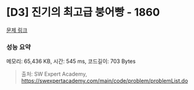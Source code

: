 # [D3] 진기의 최고급 붕어빵 - 1860

[문제 링크](https://swexpertacademy.com/main/code/problem/problemSubmitHistory.do?contestProbId=AV5LsaaqDzYDFAXc) 

### 성능 요약

메모리: 65,436 KB, 시간: 545 ms, 코드길이: 703 Bytes



> 출처: SW Expert Academy, https://swexpertacademy.com/main/code/problem/problemList.do